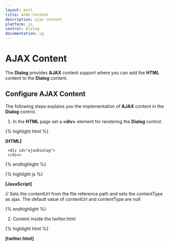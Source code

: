 ```yaml
---
layout: post
title: AJAX-Content
description: ajax content
platform: js
control: Dialog
documentation: ug
---
```


# AJAX Content

The **Dialog** provides **AJAX** content support where you can add the **HTML** content to the **Dialog** content. 

## Configure AJAX Content

The following steps explains you the implementation of **AJAX** content in the **Dialog** control. 

1. In the **HTML** page set a **&lt;div&gt;** element for rendering the **Dialog** control. 

{% highlight html %}

**[HTML]**

     <div id="ajaxDialog">
     </div>

{% endhighlight %}

{% highlight js %}

**[JavaScript]**

// Sets the contentUrl from the file reference path and sets the contentType as ajax. The default value of contentUrl and contentType are null
    <script type="text/javascript">
        $("#ajaxDialog").ejDialog(
              {
                  contentUrl: "Content/twitter.html",
                  contentType: "ajax",
                  title: "Twitter",
                  width: 500,
              });
    </script>

{% endhighlight %}

2. Content inside the twitter.html 



{% highlight html %}

**[twitter.html]**

<!DOCTYPE html>
<html xmlns="http://www.w3.org/1999/xhtml">
<head>
    <title></title>
    <style>
        .twitter-logo {
            background-color: #FFFFFF;
        }

        .cont-list img {
            float: left;
            height: 40px;
            padding-right: 6px;
            padding-left: 6px;
        }

        .comments-list {
            /* background-color: #EFEFEF; */
            height: 210px;
        }

        .comments {
            padding: 10px;
            color: #074B92;
            font-weight: 600;
        }

        .cont-list {
            border-bottom: 1px solid #BBBCBB;
            padding-top: 9px;
            padding-bottom: 9px;
        }

            .cont-list:last-child {
                border-bottom: none;
                padding-bottom: 0;
            }

        .time-panel {
            float: right;
            color: #2382C3;
            margin-right: 10px;
        }

        .headername {
            font-size: 16px;
            font-weight: 600;
            color: #074B92;
        }

        .c-list {
            float: right;
            margin-top: -11px;
            padding-right: 12px;
        }
    </style>
</head>
<body>
    <div>
        <div class="twitter-logo">
            <img src="Content/Images/twitter.jpg" alt="twitter" />
        </div>
        <div class="comments-list">
            <div class="cont-list">
                <img src="Content/Images/8.png" alt="contact" />
                <div class="time-panel">1 hr</div>
                <b class="headername">Erik Linden</b><br />
                Orubase is the only mobile application development framework built especially for developing complex line-of-business mobile applications targeting iOS, Android, and Windows Phone platforms in the shortest possible timeframe. 
                <div class="comments">
                    <div class="c-list">Retweet</div>
                    <div class="c-list">Reply</div>
                    <div class="c-list">Share</div>
                </div>
            </div>
            <div class="cont-list">
                <img src="Content/Images/6.png" alt="contact" />
                <div class="time-panel">2 hr</div>
                <b class="headername">John Louis</b><br />
                All the components in the ASP.NET MVC Essential Studio have been built from the ground up with performance in mind and are extremely lightweight.
                 <div class="comments">
                     <div class="c-list">Retweet</div>
                     <div class="c-list">Reply</div>
                     <div class="c-list">Share</div>
                 </div>
            </div>
        </div>
    </div>
</body>
</html>



{% endhighlight %}



3. The output of **Dialog** with **AJAX** content.

{% include image.html url="/js/Dialog/Concepts-and-Features/AJAX-Content_images/AJAX-Content_img1.png" Caption="Dialog with “AJAX Content                                                             "%}

